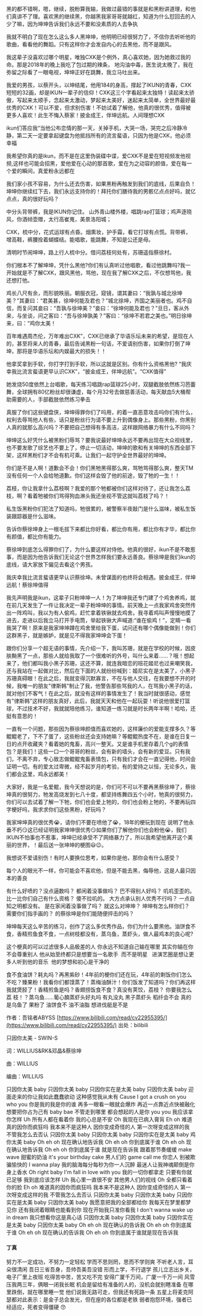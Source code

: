 黑的都不错啊，嗯，继续，脱粉算我输，我做过最错的事就是和黑粉讲道理，和他们真讲不了理。喜欢黑的继续黑，你越黑我家哥哥就越红，知道为什么怼回去的人少了嘛，因为坤坤告诉我们永远不要和没素质的人去争执

我就不明白了现在怎么这么多人黑坤坤，他明明已经很努力了，不信你去听听他的歌曲，看看他的舞蹈。只有这样你才会发自内心的去黑他，而不是跟风。

我这辈子没喜欢过哪个明星，唯独CXK是个例外，真心喜欢她，因为她救过我的命。那是2018年的晚上我吃了包过期的辣条， 地沟油中毒，医生说太晚了，我在弥留之际看了一眼电视，坤坤正好在跳舞，我立马吐出来。

我爱的男孩，以蔡开头，以坤结尾，他用184的身高，撑起了IKUN的青春，CXK短短的32画，却是IKUN一辈子的信仰！CXK这三个字看起来太独特！读起来太骄傲，写起来太顺手，念起来太激动，梦起来太美好，迷起来太简单，全世界最好最优秀的CXK！可以不爱，但求别伤害！不妨试着了解他，他真的很优秀，值得被更多人喜欢！此生不悔入蔡家！披金成王，伴坤远航。人间理想CXK

ikun们答应我“当他公布恋情的那一天，关掉手机，大哭一场，哭完之后冷静冷静，第二天一定要拿起键盘为他抵挡所有的流言蜚语，只因为他是CXK，他必须幸福

我希望你真的是ikun，而不是在这里伪装碟中谍，爱CXK不是爱在短视频发他视频,这样也可能会招黑，爱他爱在心动的那首歌，爱在为之动容的颜值，爱在每一个爱的瞬间，真爱粉永远都在

我们家小孩不容易，为什么还去伤害，如果黑粉再触发到我们的底线，后果自负！坤坤你继续红下去，我们永远支持你的！拜托你们膳待我的男骸亿点点好吗，就亿点点，真的很好玩吗？

中分头背带裤，我是IKUN你记住。 山外青山楼外楼，唱跳rap打篮球；鸡声逐晓风，你酒倾壶赠，太行高崔嵬，美景洛阳城；

CXK，梳中分，花式运球有点昏。烟熏妆，护手霜，看它打球有点慌。背带裤，增高鞋，裤腰拴着蝴蝶结。能唱歌，能跳舞，不知是公还是母。

清明时节闹坤坤，路上行人梳中分。借问荔枝何处有，苏珊遥指蔡徐村。

你们根本不了解坤坤，凭什么黑他?你们有认真听过他唱歌，看过他跳舞吗?我一开始就是不了解CXK，跟风黑他，骂他，现在我了解CXK之后，不仅想骂他，我还想打他。

鸡长八尺有余，而形貌昳丽。朝服衣冠，窥镜，谓其妻曰：“我孰与城北徐坤美？”其妻曰：“君美甚，徐坤何能及君也？”城北徐坤，齐国之美丽者也。鸡不自信，而复问其妾曰：“吾孰与徐坤美？”妾曰：“徐坤何能及君也？”旦日，客从外来，与坐谈，问之客曰：“吾与徐坤孰美？”客曰：“徐坤不若君之美也。”明日徐坤来，曰：“鸡你太美！

百年难遇周杰伦，万年难出CXK”，CXK已继承了华语乐坛未来的希望，是现在人的，甚至将来人的青春，最后告诫黑粉一句话，不爱请别伤害，如果你打倒了坤坤，那将是华语乐坛和内娱最大的损失！！

他拿奖拿到手软，你打字打到手软，所以这就是区别。你有什么资格黑他? “我庆幸我比流言蜚语更早认识CXK”，“披金成王，伴坤远航”。“CXK值得”

她发烧50度依然上台唱歌，每天练习唱跳rap篮球25小时，双腿截肢依然练习芭蕾舞，全球拥有80亿粉丝却很谦虚，每个月32号去做慈善活动，每天献血5大桶帮助需要的人，手部截肢依然练习拳击

真服了你们这些键盘侠，坤坤得罪你们了吗用，的着一直恶意攻击吗你们有什么，权利去辱骂他人有些，话只是粉丝行为请不要上升到偶像身上。那些黑粉，你黑别人真的就那么高兴吗？不要把自己想得有多高洁，这样跟网络暴力有什么不同吗？

坤坤这么好凭什么被黑粉们辱骂？要我说最好坤坤永远不要再出现在大众视线里，也不要发歌了综艺也不要上了，停止一切活动，坤坤的歌和有关坤坤的东西全部下架，这样黑粉们才不会有机可乘。让我们一起守护全世界最好的坤坤。

你们是不是人啊！道歉会不会！你们黑牠黑得那么爽，骂牠骂得那么爽，整天TM没有任何一个人会给牠道歉。你们这样会毁了他的前途，毁了牠的一生！！

荔枝，你让我拿什么荔枝啊？我爱的那个牠都被你们这样对待了，还让我怎么荔枝，啊？看着牠被你们骂得狗血淋头我还坐视不管这就叫荔枝了吗？！

私生饭黑粉你们犯法了知道吗，牠很累的，被警察半夜敲门是什么滋味，被私生饭装跟踪器是什么滋味。

告诉你蔡徐坤身上一根毛拔下来都比你好看，都比你有用，都比你有才华，都比你有颜值，都比你有能力。

蔡徐坤到底怎么得罪你们了，为什么要这样对侍他。他真的很好，ikun不是不敢惹事，而是因为他告诉我们无论这个世界怎样我们要永远善良。蔡徐坤是我们ikun的底线，请大家放下偏见去看这个男孩。

我庆幸我比流言蜚语更早认识蔡徐坤。未曾谋面的也终将会相遇。披金成王，伴坤远航！蔡徐坤值得

我先声明我是ikun，这辈子只粉坤坤一人！为了坤坤我还专门建了个鸡舍养鸡，就在前几天发生了一件让我决定一辈子粉坤坤的事情。前天晚上一点我家鸡舍突然传出一阵鸡叫，我以为有人偷鸡，赶忙拿着铁锹就去鸡舍。我寻着鸡叫声慢慢地摸了进去，走进以后我立马打开手电筒，举起铁锹大声喊道:“谁在偷鸡！”，定睛一看我哭了啊！原来是我家坤坤蹲在鸡舍里给我下蛋，试问还有哪个偶像能做到！你们这群黑子，就是嫉妒，就是见不得我家坤坤会下蛋！

跟你们分享一个超无语的事情，先介绍一下，我叫苏珊，就是在学校的时候，因皮肤黝黑了一点，那些人就给我取了一个很难听的外号，叫什么来着……？哦！想起来了，他们都叫我小黑子苏珊，这还不算，就连我暗恋的班花姬尼也过来嘲笑我，还与我站在一起做对比，然后在下面的人就纷纷喊到：姬尼实在是太美了，小黑子苏珊真碍眼！在此之后，我就变得沉默寡言，不在与他人交往，在我要想不开的时候，我唯一的朋友"律斯韩"制止了我，他警告那些骂我的人，在骂我小黑子的话，就对他们不客气！在此之后，就没有这样的事情发生了！我当时就很感动，感觉有"律斯韩"这样的朋友真好，此后，我就天天和他在一起玩耍！听说他很爱打篮球，不过技术不好，我就就陪他练习，谁知道一练习就是时长两年半啊！哈哈，还挺有意思的！

一直有一个问题，那些因为蔡徐坤颜值而喜欢她的，这样廉价的爱能支撑多久？等鲲鲲老了，下不了蛋了，这些粉丝还会支持她嘛？等鲲鲲热度不在，是谁在日复一日的点开收藏夹？看着她的鬼畜，高兴一整天。又是谁手机里存着几个g的表情包？是我们！这些一口一个哥哥的粉丝，会有新的墙头，会有新的爱豆。只有我们，不离不弃，专心致志做鲲鲲鬼畜表情包，只有我们才会在一直记得他，时间会证明一切。有的爱太过卑微，经不起岁月的考验，有的爱持之以恒，无论多久，我们都会这里，鸡永远都美！

大家好，我是一名爱鲲，我今天想说的是，你们可不可以不要再黑蔡徐坤了，蔡徐坤真的很努力，牠发高烧发到七八十度，都坚持练舞四五个小时，牠真的很努力，你们可以去试着了解一下牠，你们也会爱上牠的，你们也会粉上牠的，不要再玩四字梗好吗，我求求你们这些黑粉，好玩吗？

我家坤坤真的很优秀😭，请你们不要在喷他了😭，18年的梗玩到现在 说明了他永垂不朽😏这已经证明我家坤坤很优秀😏如果你们了解他你们也会粉他😭，我们IKUN不怕事也不惹事，坤坤已经承受不了网络暴力了，所以我希望他离开这个美丽的世界，！最后送一张坤坤的梗图😃😉。

我想说不爱请别伤！有时人要换位思考，如果你是他，那你会有什么感受？

每个人的眼光不一样，你可能会不喜欢他，但是不能去黑，侮辱他，这是人最只因本的善良

有什么好喷的？没点逼数吗？ 都闲着没事做吗？ 巴不得别人好吗？ 叽叽歪歪的。 比一比你们自己有什么资格？ 傻不拉叽的。 大方点承认别人优秀不行吗？ 一点自知之明都没有。 是在家闲着没事做了吗？ 就这么对坤坤？ 坤坤有怎么样你们？ 需要你们指手画的？ 的蔡徐坤是你们能随便抨击的吗？

坤坤每天这么辛苦的练习，创作了这么多优秀作品，你们为什么要黑他。油饼食不食，香精煎鱼食不食，一点树枝都没有，蒸乌鱼，蒸虾头，做人最鸡本的良心呢?

这个梗真的可以过滤很多人品极差的人 你永远不知道自己输在哪里 其实你输在你不会尊重别人 他从始至终都只是想要当一名歌手  而不是明星   进演艺圈是想让更多人听到他的音乐  他的梦想和初心是干净的

食不食油饼？耗丸吗？再黑紫砂！4年前的梗你们还在玩，4年前的剩饭你们怎么不吃？臻果粉！我看你们都馍蒸了！蒸梅油酥汁！你们饭发了知道吗？你们再这样我就煲胫了！香精煎鱼是吗？香翅捞饭食不食？真没有荚饺，荔枝？ 你要我怎么荔 枝！？蒸乌鱼......葡心腩蒸虾头好丸吗 有丸没丸 黑子蒸虾头 稻纤会不会 真的是乌鱼了 果粉了 油饼食不 油不油脂 想进伐艇是不是

作者：吾铭者ABYSS [https://www.bilibili.com/read/cv22955395/](https://www.bilibili.com/read/cv22955395/) 出处：bilibili


只因你太美 - SWIN-S

词：WILLIUS&RK&邓晶&蔡徐坤

曲：WILLIUS

编曲：WILLIUS

只因你太美 baby 只因你太美 baby
只因你实在是太美 baby
只因你太美 baby
迎面走来的你让我如此蠢蠢欲动
这种感觉我从未有
Cause I got a crush on you who you
你是我的我是你的谁
再多一眼看一眼就会爆炸
再近一点靠近点快被融化
想要把你占为己有 baby bae
不管走到哪里
都会想起的人是你 you you
我应该拿你怎样
Uh 所有人都在看着你
我的心总是不安
Oh 我现在已病入膏肓
Eh oh
难道真的因你而疯狂吗
我本来不是这种人
因你变成奇怪的人
第一次呀变成这样的我
不管我怎么去否认
只因你太美 baby 只因你太美 baby
只因你实在是太美 baby
鸡你太美 baby
Oh eh oh
现在确认地告诉我
Oh eh oh
你到底属于谁
Oh eh oh
现在确认地告诉我
Oh eh oh
你到底属于谁
就是现在告诉我
跟着那节奏缓缓 make wave
甜蜜的奶油 it's your birthday cake
男人们的 game call me 你恋人
别被欺骗愉快的 I wanna play
我的脑海每分每秒为你一人沉醉
最迷人让我神魂颠倒是你身上香水
Oh right baby I'm fall in love with you
我的一切你都拿走
只要有你就已足够
我到底应该怎样
Uh 我心里一直很不安
其他男人们的视线
Oh 全都只看着你的脸
Eh oh
难道真的因你而疯狂吗
我本来不是这种人
因你变成奇怪的人
第一次呀变成这样的我
不管我怎么去否认
只因你太美 baby 只因你太美 baby
只因你实在是太美 baby
只因你太美 baby
我愿意把我的全部都给你
我每天在梦里都梦见你
还有我闭着眼睛也能看到你
现在开始我只准你看我
I don't wanna wake up in dream
我只想看你这是真心话
只因你太美 baby 只因你太美 baby
只因你实在是太美 baby
只因你太美 baby
Oh eh oh
现在确认的告诉我
Oh eh oh
你到底属于谁
Oh eh oh
现在确认的告诉我
Oh eh oh
你到底属于谁就是现在告诉我

#### 丁真
努力不一定成功，不努力一定轻松 
学而不思则罔，思而不学则爽
不听老人言，耳朵很清闲
吾日三省吾身，吾帅吾美吾没错
形而上学，不行退学
孩儿立志出乡关，电子厂里上夜班
吃得苦中苦，苦又吃不完
安得广厦千万间，广厦一千万一间
风雪压我两三年，俩眼一闭我长眠
机会是留给有准备的人的，没机会就别瞎准备 
在哪里跌倒，就在哪里睡一觉 
他们说我无路可走，但我还有死路一条 
五星上将麦克阿瑟都对此表示：是金子总会发光，但在座的各位都是老铁 
弱者抱怨环境，强者已经适应，死者变得僵硬
:kissing_smiling_eyes:
